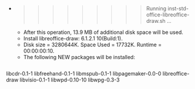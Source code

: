 * >>>>>>>>> Running inst-std-office-libreoffice-draw.sh ...
  * After this operation, 13.9 MB of additional disk space will be used.
  * Install libreoffice-draw: 6.1.2.1 10(Build:1).
  * Disk size = 3280644K. Space Used = 17732K. Runtime = 00:00:00:10.
  * The following NEW packages will be installed:
  ```bash
libcdr-0.1-1 libfreehand-0.1-1 libmspub-0.1-1 libpagemaker-0.0-0 libreoffice-draw
libvisio-0.1-1 libwpd-0.10-10 libwpg-0.3-3
  ```

